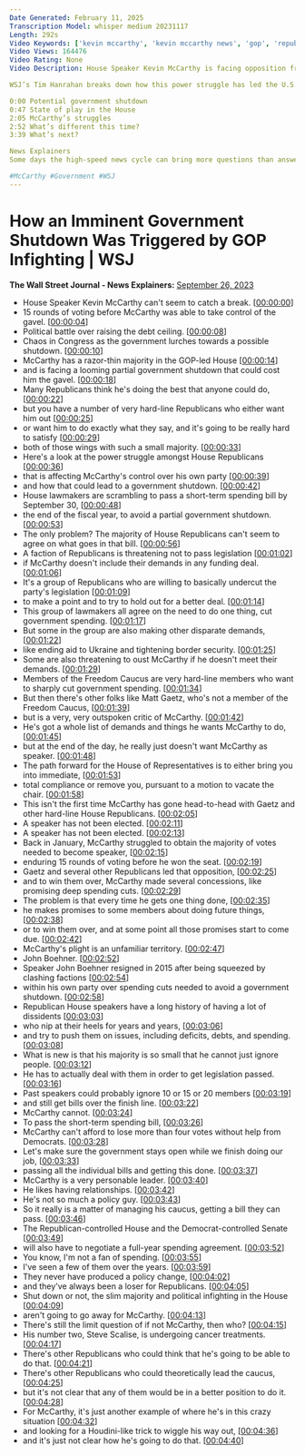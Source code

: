 ```yaml
---
Date Generated: February 11, 2025
Transcription Model: whisper medium 20231117
Length: 292s
Video Keywords: ['kevin mccarthy', 'kevin mccarthy news', 'gop', 'republican', 'speaker of the house', 'house speaker mccarthy', 'house speaker', 'republican party', 'republican news', 'government news', 'spending bill', 'government shutdown', 'government shutdown 2023', 'gop led house', 'house lawmakers', 'debt ceiling', 'debt ceiling news', 'fiscal year', 'house republicans', 'legislation', 'kevin mccarthy press conference', 'freedom caucus press conference', 'matt gaetz', 'cheryl johnson', 'john boehner', 'mitch mcconnell', 'senator', 'usnews']
Video Views: 164476
Video Rating: None
Video Description: House Speaker Kevin McCarthy is facing opposition from members within the Republican Party over a short-term spending bill. McCarthy has had a tough time recently with the political battle over raising the debt-ceiling and is now facing a potential government shutdown if the bill cannot be agreed upon by House lawmakers. 

WSJ’s Tim Hanrahan breaks down how this power struggle has led the U.S. to the brink of a government shutdown.

0:00 Potential government shutdown
0:47 State of play in the House
2:05 McCarthy’s struggles
2:52 What’s different this time?
3:39 What’s next?

News Explainers
Some days the high-speed news cycle can bring more questions than answers. WSJ’s news explainers break down the day's biggest stories into bite-size pieces to help you make sense of the news.

#McCarthy #Government #WSJ
---
```


# How an Imminent Government Shutdown Was Triggered by GOP Infighting | WSJ
**The Wall Street Journal - News Explainers:** [September 26, 2023](https://www.youtube.com/watch?v=SF1-73XyEWY)
*  House Speaker Kevin McCarthy can't seem to catch a break. [[00:00:00](https://www.youtube.com/watch?v=SF1-73XyEWY&t=0.0s)]
*  15 rounds of voting before McCarthy was able to take control of the gavel. [[00:00:04](https://www.youtube.com/watch?v=SF1-73XyEWY&t=4.0s)]
*  Political battle over raising the debt ceiling. [[00:00:08](https://www.youtube.com/watch?v=SF1-73XyEWY&t=8.0s)]
*  Chaos in Congress as the government lurches towards a possible shutdown. [[00:00:10](https://www.youtube.com/watch?v=SF1-73XyEWY&t=10.0s)]
*  McCarthy has a razor-thin majority in the GOP-led House [[00:00:14](https://www.youtube.com/watch?v=SF1-73XyEWY&t=14.0s)]
*  and is facing a looming partial government shutdown that could cost him the gavel. [[00:00:18](https://www.youtube.com/watch?v=SF1-73XyEWY&t=18.0s)]
*  Many Republicans think he's doing the best that anyone could do, [[00:00:22](https://www.youtube.com/watch?v=SF1-73XyEWY&t=22.0s)]
*  but you have a number of very hard-line Republicans who either want him out [[00:00:25](https://www.youtube.com/watch?v=SF1-73XyEWY&t=25.0s)]
*  or want him to do exactly what they say, and it's going to be really hard to satisfy [[00:00:29](https://www.youtube.com/watch?v=SF1-73XyEWY&t=29.0s)]
*  both of those wings with such a small majority. [[00:00:33](https://www.youtube.com/watch?v=SF1-73XyEWY&t=33.0s)]
*  Here's a look at the power struggle amongst House Republicans [[00:00:36](https://www.youtube.com/watch?v=SF1-73XyEWY&t=36.0s)]
*  that is affecting McCarthy's control over his own party [[00:00:39](https://www.youtube.com/watch?v=SF1-73XyEWY&t=39.0s)]
*  and how that could lead to a government shutdown. [[00:00:42](https://www.youtube.com/watch?v=SF1-73XyEWY&t=42.0s)]
*  House lawmakers are scrambling to pass a short-term spending bill by September 30, [[00:00:48](https://www.youtube.com/watch?v=SF1-73XyEWY&t=48.0s)]
*  the end of the fiscal year, to avoid a partial government shutdown. [[00:00:53](https://www.youtube.com/watch?v=SF1-73XyEWY&t=53.0s)]
*  The only problem? The majority of House Republicans can't seem to agree on what goes in that bill. [[00:00:56](https://www.youtube.com/watch?v=SF1-73XyEWY&t=56.0s)]
*  A faction of Republicans is threatening not to pass legislation [[00:01:02](https://www.youtube.com/watch?v=SF1-73XyEWY&t=62.0s)]
*  if McCarthy doesn't include their demands in any funding deal. [[00:01:06](https://www.youtube.com/watch?v=SF1-73XyEWY&t=66.0s)]
*  It's a group of Republicans who are willing to basically undercut the party's legislation [[00:01:09](https://www.youtube.com/watch?v=SF1-73XyEWY&t=69.0s)]
*  to make a point and to try to hold out for a better deal. [[00:01:14](https://www.youtube.com/watch?v=SF1-73XyEWY&t=74.0s)]
*  This group of lawmakers all agree on the need to do one thing, cut government spending. [[00:01:17](https://www.youtube.com/watch?v=SF1-73XyEWY&t=77.0s)]
*  But some in the group are also making other disparate demands, [[00:01:22](https://www.youtube.com/watch?v=SF1-73XyEWY&t=82.0s)]
*  like ending aid to Ukraine and tightening border security. [[00:01:25](https://www.youtube.com/watch?v=SF1-73XyEWY&t=85.0s)]
*  Some are also threatening to oust McCarthy if he doesn't meet their demands. [[00:01:29](https://www.youtube.com/watch?v=SF1-73XyEWY&t=89.0s)]
*  Members of the Freedom Caucus are very hard-line members who want to sharply cut government spending. [[00:01:34](https://www.youtube.com/watch?v=SF1-73XyEWY&t=94.0s)]
*  But then there's other folks like Matt Gaetz, who's not a member of the Freedom Caucus, [[00:01:39](https://www.youtube.com/watch?v=SF1-73XyEWY&t=99.0s)]
*  but is a very, very outspoken critic of McCarthy. [[00:01:42](https://www.youtube.com/watch?v=SF1-73XyEWY&t=102.0s)]
*  He's got a whole list of demands and things he wants McCarthy to do, [[00:01:45](https://www.youtube.com/watch?v=SF1-73XyEWY&t=105.0s)]
*  but at the end of the day, he really just doesn't want McCarthy as speaker. [[00:01:48](https://www.youtube.com/watch?v=SF1-73XyEWY&t=108.0s)]
*  The path forward for the House of Representatives is to either bring you into immediate, [[00:01:53](https://www.youtube.com/watch?v=SF1-73XyEWY&t=113.0s)]
*  total compliance or remove you, pursuant to a motion to vacate the chair. [[00:01:58](https://www.youtube.com/watch?v=SF1-73XyEWY&t=118.0s)]
*  This isn't the first time McCarthy has gone head-to-head with Gaetz and other hard-line House Republicans. [[00:02:05](https://www.youtube.com/watch?v=SF1-73XyEWY&t=125.0s)]
*  A speaker has not been elected. [[00:02:11](https://www.youtube.com/watch?v=SF1-73XyEWY&t=131.0s)]
*  A speaker has not been elected. [[00:02:13](https://www.youtube.com/watch?v=SF1-73XyEWY&t=133.0s)]
*  Back in January, McCarthy struggled to obtain the majority of votes needed to become speaker, [[00:02:15](https://www.youtube.com/watch?v=SF1-73XyEWY&t=135.0s)]
*  enduring 15 rounds of voting before he won the seat. [[00:02:19](https://www.youtube.com/watch?v=SF1-73XyEWY&t=139.0s)]
*  Gaetz and several other Republicans led that opposition, [[00:02:25](https://www.youtube.com/watch?v=SF1-73XyEWY&t=145.0s)]
*  and to win them over, McCarthy made several concessions, like promising deep spending cuts. [[00:02:29](https://www.youtube.com/watch?v=SF1-73XyEWY&t=149.0s)]
*  The problem is that every time he gets one thing done, [[00:02:35](https://www.youtube.com/watch?v=SF1-73XyEWY&t=155.0s)]
*  he makes promises to some members about doing future things, [[00:02:38](https://www.youtube.com/watch?v=SF1-73XyEWY&t=158.0s)]
*  or to win them over, and at some point all those promises start to come due. [[00:02:42](https://www.youtube.com/watch?v=SF1-73XyEWY&t=162.0s)]
*  McCarthy's plight is an unfamiliar territory. [[00:02:47](https://www.youtube.com/watch?v=SF1-73XyEWY&t=167.0s)]
*  John Boehner. [[00:02:52](https://www.youtube.com/watch?v=SF1-73XyEWY&t=172.0s)]
*  Speaker John Boehner resigned in 2015 after being squeezed by clashing factions [[00:02:54](https://www.youtube.com/watch?v=SF1-73XyEWY&t=174.0s)]
*  within his own party over spending cuts needed to avoid a government shutdown. [[00:02:58](https://www.youtube.com/watch?v=SF1-73XyEWY&t=178.0s)]
*  Republican House speakers have a long history of having a lot of dissidents [[00:03:03](https://www.youtube.com/watch?v=SF1-73XyEWY&t=183.0s)]
*  who nip at their heels for years and years, [[00:03:06](https://www.youtube.com/watch?v=SF1-73XyEWY&t=186.0s)]
*  and try to push them on issues, including deficits, debts, and spending. [[00:03:08](https://www.youtube.com/watch?v=SF1-73XyEWY&t=188.0s)]
*  What is new is that his majority is so small that he cannot just ignore people. [[00:03:12](https://www.youtube.com/watch?v=SF1-73XyEWY&t=192.0s)]
*  He has to actually deal with them in order to get legislation passed. [[00:03:16](https://www.youtube.com/watch?v=SF1-73XyEWY&t=196.0s)]
*  Past speakers could probably ignore 10 or 15 or 20 members [[00:03:19](https://www.youtube.com/watch?v=SF1-73XyEWY&t=199.0s)]
*  and still get bills over the finish line. [[00:03:22](https://www.youtube.com/watch?v=SF1-73XyEWY&t=202.0s)]
*  McCarthy cannot. [[00:03:24](https://www.youtube.com/watch?v=SF1-73XyEWY&t=204.0s)]
*  To pass the short-term spending bill, [[00:03:26](https://www.youtube.com/watch?v=SF1-73XyEWY&t=206.0s)]
*  McCarthy can't afford to lose more than four votes without help from Democrats. [[00:03:28](https://www.youtube.com/watch?v=SF1-73XyEWY&t=208.0s)]
*  Let's make sure the government stays open while we finish doing our job, [[00:03:33](https://www.youtube.com/watch?v=SF1-73XyEWY&t=213.0s)]
*  passing all the individual bills and getting this done. [[00:03:37](https://www.youtube.com/watch?v=SF1-73XyEWY&t=217.0s)]
*  McCarthy is a very personable leader. [[00:03:40](https://www.youtube.com/watch?v=SF1-73XyEWY&t=220.0s)]
*  He likes having relationships. [[00:03:42](https://www.youtube.com/watch?v=SF1-73XyEWY&t=222.0s)]
*  He's not so much a policy guy. [[00:03:43](https://www.youtube.com/watch?v=SF1-73XyEWY&t=223.0s)]
*  So it really is a matter of managing his caucus, getting a bill they can pass. [[00:03:46](https://www.youtube.com/watch?v=SF1-73XyEWY&t=226.0s)]
*  The Republican-controlled House and the Democrat-controlled Senate [[00:03:49](https://www.youtube.com/watch?v=SF1-73XyEWY&t=229.0s)]
*  will also have to negotiate a full-year spending agreement. [[00:03:52](https://www.youtube.com/watch?v=SF1-73XyEWY&t=232.0s)]
*  You know, I'm not a fan of spending. [[00:03:55](https://www.youtube.com/watch?v=SF1-73XyEWY&t=235.0s)]
*  I've seen a few of them over the years. [[00:03:59](https://www.youtube.com/watch?v=SF1-73XyEWY&t=239.0s)]
*  They never have produced a policy change, [[00:04:02](https://www.youtube.com/watch?v=SF1-73XyEWY&t=242.0s)]
*  and they've always been a loser for Republicans. [[00:04:05](https://www.youtube.com/watch?v=SF1-73XyEWY&t=245.0s)]
*  Shut down or not, the slim majority and political infighting in the House [[00:04:09](https://www.youtube.com/watch?v=SF1-73XyEWY&t=249.0s)]
*  aren't going to go away for McCarthy. [[00:04:13](https://www.youtube.com/watch?v=SF1-73XyEWY&t=253.0s)]
*  There's still the limit question of if not McCarthy, then who? [[00:04:15](https://www.youtube.com/watch?v=SF1-73XyEWY&t=255.0s)]
*  His number two, Steve Scalise, is undergoing cancer treatments. [[00:04:17](https://www.youtube.com/watch?v=SF1-73XyEWY&t=257.0s)]
*  There's other Republicans who could think that he's going to be able to do that. [[00:04:21](https://www.youtube.com/watch?v=SF1-73XyEWY&t=261.0s)]
*  There's other Republicans who could theoretically lead the caucus, [[00:04:25](https://www.youtube.com/watch?v=SF1-73XyEWY&t=265.0s)]
*  but it's not clear that any of them would be in a better position to do it. [[00:04:28](https://www.youtube.com/watch?v=SF1-73XyEWY&t=268.0s)]
*  For McCarthy, it's just another example of where he's in this crazy situation [[00:04:32](https://www.youtube.com/watch?v=SF1-73XyEWY&t=272.0s)]
*  and looking for a Houdini-like trick to wiggle his way out, [[00:04:36](https://www.youtube.com/watch?v=SF1-73XyEWY&t=276.0s)]
*  and it's just not clear how he's going to do that. [[00:04:40](https://www.youtube.com/watch?v=SF1-73XyEWY&t=280.0s)]
